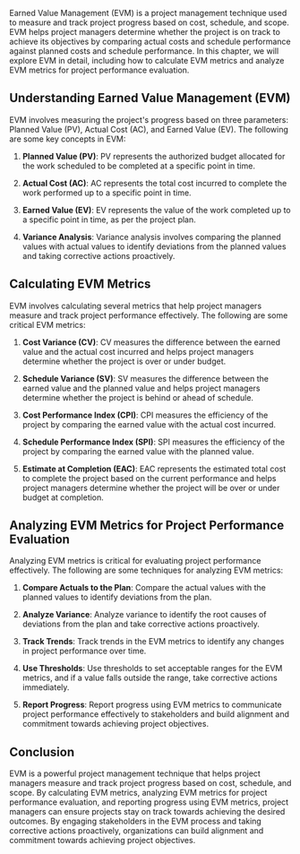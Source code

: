 
Earned Value Management (EVM) is a project management technique used to measure and track project progress based on cost, schedule, and scope. EVM helps project managers determine whether the project is on track to achieve its objectives by comparing actual costs and schedule performance against planned costs and schedule performance. In this chapter, we will explore EVM in detail, including how to calculate EVM metrics and analyze EVM metrics for project performance evaluation.

Understanding Earned Value Management (EVM)
-------------------------------------------

EVM involves measuring the project's progress based on three parameters: Planned Value (PV), Actual Cost (AC), and Earned Value (EV). The following are some key concepts in EVM:

1. **Planned Value (PV)**: PV represents the authorized budget allocated for the work scheduled to be completed at a specific point in time.

2. **Actual Cost (AC)**: AC represents the total cost incurred to complete the work performed up to a specific point in time.

3. **Earned Value (EV)**: EV represents the value of the work completed up to a specific point in time, as per the project plan.

4. **Variance Analysis**: Variance analysis involves comparing the planned values with actual values to identify deviations from the planned values and taking corrective actions proactively.

Calculating EVM Metrics
-----------------------

EVM involves calculating several metrics that help project managers measure and track project performance effectively. The following are some critical EVM metrics:

1. **Cost Variance (CV)**: CV measures the difference between the earned value and the actual cost incurred and helps project managers determine whether the project is over or under budget.

2. **Schedule Variance (SV)**: SV measures the difference between the earned value and the planned value and helps project managers determine whether the project is behind or ahead of schedule.

3. **Cost Performance Index (CPI)**: CPI measures the efficiency of the project by comparing the earned value with the actual cost incurred.

4. **Schedule Performance Index (SPI)**: SPI measures the efficiency of the project by comparing the earned value with the planned value.

5. **Estimate at Completion (EAC)**: EAC represents the estimated total cost to complete the project based on the current performance and helps project managers determine whether the project will be over or under budget at completion.

Analyzing EVM Metrics for Project Performance Evaluation
--------------------------------------------------------

Analyzing EVM metrics is critical for evaluating project performance effectively. The following are some techniques for analyzing EVM metrics:

1. **Compare Actuals to the Plan**: Compare the actual values with the planned values to identify deviations from the plan.

2. **Analyze Variance**: Analyze variance to identify the root causes of deviations from the plan and take corrective actions proactively.

3. **Track Trends**: Track trends in the EVM metrics to identify any changes in project performance over time.

4. **Use Thresholds**: Use thresholds to set acceptable ranges for the EVM metrics, and if a value falls outside the range, take corrective actions immediately.

5. **Report Progress**: Report progress using EVM metrics to communicate project performance effectively to stakeholders and build alignment and commitment towards achieving project objectives.

Conclusion
----------

EVM is a powerful project management technique that helps project managers measure and track project progress based on cost, schedule, and scope. By calculating EVM metrics, analyzing EVM metrics for project performance evaluation, and reporting progress using EVM metrics, project managers can ensure projects stay on track towards achieving the desired outcomes. By engaging stakeholders in the EVM process and taking corrective actions proactively, organizations can build alignment and commitment towards achieving project objectives.
